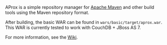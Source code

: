 AProx is a simple repository manager for [Apache Maven](http://maven.apache.org/) and other build tools using the Maven repository format.

After building, the basic WAR can be found in `wars/basic/target/aprox.war`. This WAR is currently tested to work with CouchDB + JBoss AS 7.

For more information, see the [Wiki](http://github.com/jdcasey/aprox/wiki/).
